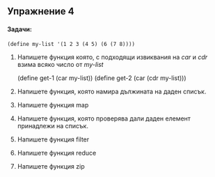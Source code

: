 ## Упражнение 4

#### Задачи:

	(define my-list '(1 2 3 (4 5) (6 (7 8))))

1. Напишете функция която, с подходящи извиквания на _car_ и _cdr_ взима всяко число от _my-list_

	(define get-1 (car  my-list))
	(define get-2 (car (cdr my-list)))

2. Напишете функция, която намира дължината на даден списък.
3. Напишете функция map
4. Напишете функция, която проверява дали даден елемент принадлежи на списък.
5. Напишете функция filter
6. Напишете функция reduce
7. Напишете функция zip
